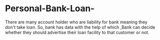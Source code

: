# Personal-Bank-Loan-
There are many account holder who are liability for bank meaning they don't take loan. 
So, bank has data with the help of which ,Bank can decide whether they should advertise their loan facility to that customer or not.

